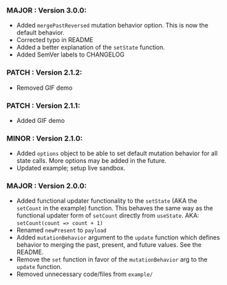 ### MAJOR : Version 3.0.0:

- Added `mergePastReversed` mutation behavior option. This is now the default behavior.
- Corrected typo in README
- Added a better explanation of the `setState` function.
- Added SemVer labels to CHANGELOG

### PATCH : Version 2.1.2:

- Removed GIF demo

### PATCH : Version 2.1.1:

- Added GIF demo

### MINOR : Version 2.1.0:

- Added `options` object to be able to set default mutation behavior for all state calls. More options may be added in the future.
- Updated example; setup live sandbox.

### MAJOR : Version 2.0.0:

- Added functional updater functionality to the `setState` (AKA the `setCount` in the example) function. This behaves the same way as the functional updater form of `setCount` directly from `useState`. AKA: `setCount(count => count + 1)`
- Renamed `newPresent` to `payload`
- Added `mutationBehavior` argument to the `update` function which defines behavior to merging the past, present, and future values. See the README.
- Remove the `set` function in favor of the `mutationBehavior` arg to the `update` function.
- Removed unnecessary code/files from `example/`